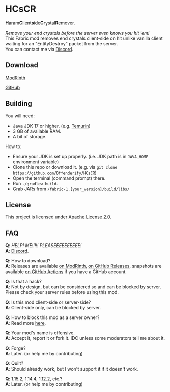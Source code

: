 # HCsCR
**H**aram**C**lient**s**ide**C**rystal**R**emover.

*Remove your end crystals before the server even knows you hit 'em!*  
This Fabric mod removes end crystals client-side on hit unlike vanilla client waiting for an "EntityDestroy" packet from the server.  
You can contact me via [Discord](https://dsc.gg/femboypve).

## Download
[ModRinth](https://modrinth.com/mod/hcscr)

[GitHub](https://github.com/FemboyPvE/HCsCR/releases/latest)

## Building
You will need:

- Java JDK 17 or higher. (e.g. [Temurin](https://adoptium.net/))
- 3 GB of available RAM.
- A bit of storage.

How to:
- Ensure your JDK is set up properly. (i.e. JDK path is in `JAVA_HOME` environment variable)
- Clone this repo or download it. (e.g. via `git clone https://github.com/Offenderify/HCsCR`)
- Open the terminal (command prompt) there.
- Run `./gradlew build`.
- Grab JARs from `/fabric-1.[your_version]/build/libs/`

## License
This project is licensed under [Apache License 2.0](https://github.com/FemboyPvE/HCsCR/blob/master/LICENSE).

## FAQ
**Q**: _HELP! ME!!!!! PLEASEEEEEEEEEE!_  
**A**: [Discord](https://dsc.gg/femboypve).

**Q**: How to download?  
**A**: Releases are available [on ModRinth](https://modrinth.com/mod/hcscr), [on GitHub Releases](https://github.com/FemboyPvE/HCsCR/releases/latest), snapshots are available [on GitHub Actions](https://github.com/FemboyPvE/HCsCR/actions) if you have a GitHub account.

**Q**: Is that a hack?  
**A**: Not by design, but can be considered so and can be blocked by server. Please check your server rules before using this mod.

**Q**: Is this mod client-side or server-side?  
**A**: Client-side only, can be blocked by server.

**Q**: How to block this mod as a server owner?  
**A**: Read more [here](https://github.com/FemboyPvE/HCsCR/blob/master/HOW_TO_BLOCK.md).

**Q**: Your mod's name is offensive.  
**A**: Accept it, report it or fork it. IDC unless some moderators tell me about it.

**Q**: Forge?  
**A**: Later. (or help me by contributing)

**Q**: Quilt?  
**A**: Should already work, but I won't support it if it doesn't work.

**Q**: 1.15.2, 1.14.4, 1.12.2, etc.?  
**A**: Later. (or help me by contributing)
